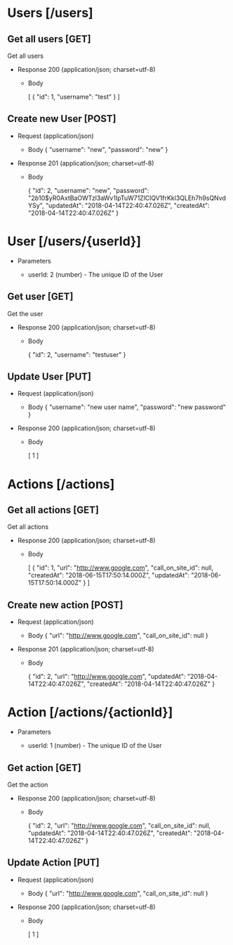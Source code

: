 # Users [/users]

## Get all users [GET]
Get all users

+ Response 200 (application/json; charset=utf-8)

    + Body

        [
          {
            "id": 1,
            "username": "test"
          }
        ]

## Create new User [POST]

+ Request (application/json)

    + Body
        {
            "username": "new",
            "password": "new"
        }

+ Response 201 (application/json; charset=utf-8)

    + Body


        {
            "id": 2,
            "username": "new",
            "password": "$2b$10$yR0AxtBaOWTzl3aWv1IpTuW71ZlClQV1frKkl3QLEh7h9sQNvdYSy",
            "updatedAt": "2018-04-14T22:40:47.026Z",
            "createdAt": "2018-04-14T22:40:47.026Z"
        }

# User [/users/{userId}]

+ Parameters

    + userId: 2 (number) - The unique ID of the User

## Get user [GET]
Get the user

+ Response 200 (application/json; charset=utf-8)

    + Body

        {
          "id": 2,
          "username": "testuser"
        }


## Update User [PUT]

+ Request (application/json)

    + Body
        {
            "username": "new user name",
            "password": "new password"
        }

+ Response 200 (application/json; charset=utf-8)

    + Body


        [
            1
        ]


# Actions [/actions]

## Get all actions [GET]
Get all actions

+ Response 200 (application/json; charset=utf-8)

    + Body

        [
          {
            "id": 1,
            "url": "http://www.google.com",
            "call_on_site_id": null,
            "createdAt": "2018-06-15T17:50:14.000Z",
            "updatedAt": "2018-06-15T17:50:14.000Z"
          }
        ]

## Create new action [POST]

+ Request (application/json)

    + Body
        {
            "url": "http://www.google.com",
            "call_on_site_id": null
        }

+ Response 201 (application/json; charset=utf-8)

    + Body


        {
            "id": 2,
            "url": "http://www.google.com",
            "updatedAt": "2018-04-14T22:40:47.026Z",
            "createdAt": "2018-04-14T22:40:47.026Z"
        }

# Action [/actions/{actionId}]

+ Parameters

    + userId: 1 (number) - The unique ID of the User

## Get action [GET]
Get the action

+ Response 200 (application/json; charset=utf-8)

    + Body

        {
          "id": 2,
          "url": "http://www.google.com",
          "call_on_site_id": null,
          "updatedAt": "2018-04-14T22:40:47.026Z",
          "createdAt": "2018-04-14T22:40:47.026Z"
        }


## Update Action [PUT]

+ Request (application/json)

    + Body
        {
          "url": "http://www.google.com",
          "call_on_site_id": null
        }

+ Response 200 (application/json; charset=utf-8)

    + Body


        [
            1
        ]


